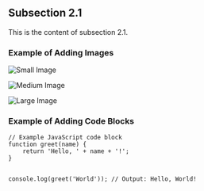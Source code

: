 ## Subsection 2.1

This is the content of subsection 2.1.

### Example of Adding Images

![Small Image](image1.jpg)

![Medium Image](image2.jpg)

![Large Image](image3.jpg)

### Example of Adding Code Blocks

<div class="code-block">
    <pre><code class="language-javascript">// Example JavaScript code block
function greet(name) {
    return 'Hello, ' + name + '!';
}

console.log(greet('World')); // Output: Hello, World!
    </code></pre>
</div>